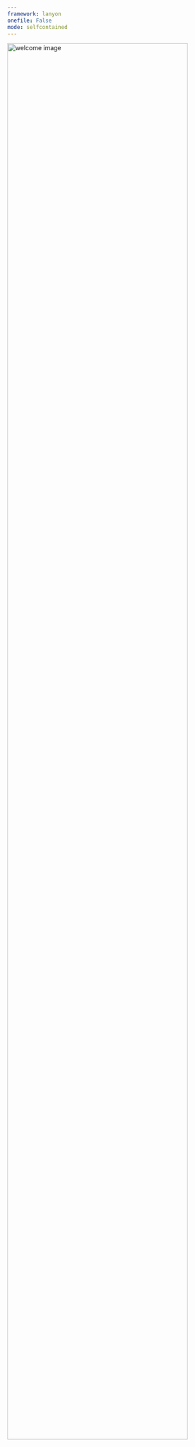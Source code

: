 ```yaml
---
framework: lanyon
onefile: False
mode: selfcontained
---
```


<audio id="welcome">
    <source src="{{ page.url.framework }}/assets/sounds/welcome_robot.wav" type="audio/mpeg">
    <source src="{{ page.url.framework }}/assets/sounds/welcome_robot.ogg" type="audio/ogg">
</audio>


<div>
	<a href="#" onClick="document.getElementById('welcome').play(); return false;">
		<img width="90%" src="{{ page.url.framework }}/assets/images/tracks100a.png" alt="welcome image">
	</a>
</div>

<!-- <img width="100%" class="img-thumbnail" src="{{ page.url.framework }}/assets/images/tracks100a.png" alt="welcome image"> -->




<style>
  .lead {
    margin-bottom: 20px;
    font-size: 1.1rem;
    font-weight: 200;
    line-height: 1.4;
    text-align: justify;
  }
</style>
